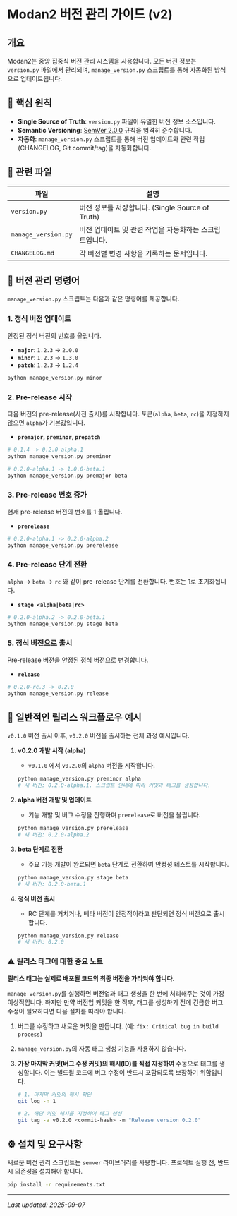 # Modan2 버전 관리 가이드 (v2)

## 개요

Modan2는 중앙 집중식 버전 관리 시스템을 사용합니다. 모든 버전 정보는 `version.py` 파일에서 관리되며, `manage_version.py` 스크립트를 통해 자동화된 방식으로 업데이트됩니다.

## 🎯 핵심 원칙

- **Single Source of Truth**: `version.py` 파일이 유일한 버전 정보 소스입니다.
- **Semantic Versioning**: [SemVer 2.0.0](https://semver.org/) 규칙을 엄격히 준수합니다.
- **자동화**: `manage_version.py` 스크립트를 통해 버전 업데이트와 관련 작업(CHANGELOG, Git commit/tag)을 자동화합니다.

## 📁 관련 파일

| 파일 | 설명 |
|--------------------|------------------------------------------------|
| `version.py` | 버전 정보를 저장합니다. (Single Source of Truth) |
| `manage_version.py` | 버전 업데이트 및 관련 작업을 자동화하는 스크립트입니다. |
| `CHANGELOG.md` | 각 버전별 변경 사항을 기록하는 문서입니다. |

## 🔧 버전 관리 명령어

`manage_version.py` 스크립트는 다음과 같은 명령어를 제공합니다.

### 1. 정식 버전 업데이트

안정된 정식 버전의 번호를 올립니다.

- **`major`**: `1.2.3` -> `2.0.0`
- **`minor`**: `1.2.3` -> `1.3.0`
- **`patch`**: `1.2.3` -> `1.2.4`

```bash
python manage_version.py minor
```

### 2. Pre-release 시작

다음 버전의 pre-release(사전 출시)를 시작합니다. 토큰(`alpha`, `beta`, `rc`)을 지정하지 않으면 `alpha`가 기본값입니다.

- **`premajor`, `preminor`, `prepatch`**

```bash
# 0.1.4 -> 0.2.0-alpha.1
python manage_version.py preminor

# 0.2.0-alpha.1 -> 1.0.0-beta.1
python manage_version.py premajor beta
```

### 3. Pre-release 번호 증가

현재 pre-release 버전의 번호를 1 올립니다.

- **`prerelease`**

```bash
# 0.2.0-alpha.1 -> 0.2.0-alpha.2
python manage_version.py prerelease
```

### 4. Pre-release 단계 전환

`alpha` -> `beta` -> `rc` 와 같이 pre-release 단계를 전환합니다. 번호는 1로 초기화됩니다.

- **`stage <alpha|beta|rc>`**

```bash
# 0.2.0-alpha.2 -> 0.2.0-beta.1
python manage_version.py stage beta
```

### 5. 정식 버전으로 출시

Pre-release 버전을 안정된 정식 버전으로 변경합니다.

- **`release`**

```bash
# 0.2.0-rc.3 -> 0.2.0
python manage_version.py release
```

## 🚀 일반적인 릴리스 워크플로우 예시

`v0.1.0` 버전 출시 이후, `v0.2.0` 버전을 출시하는 전체 과정 예시입니다.

1.  **v0.2.0 개발 시작 (alpha)**
    - `v0.1.0` 에서 `v0.2.0`의 `alpha` 버전을 시작합니다.
    ```bash
    python manage_version.py preminor alpha
    # 새 버전: 0.2.0-alpha.1. 스크립트 안내에 따라 커밋과 태그를 생성합니다.
    ```

2.  **alpha 버전 개발 및 업데이트**
    - 기능 개발 및 버그 수정을 진행하며 `prerelease`로 버전을 올립니다.
    ```bash
    python manage_version.py prerelease
    # 새 버전: 0.2.0-alpha.2
    ```

3.  **beta 단계로 전환**
    - 주요 기능 개발이 완료되면 `beta` 단계로 전환하여 안정성 테스트를 시작합니다.
    ```bash
    python manage_version.py stage beta
    # 새 버전: 0.2.0-beta.1
    ```

4.  **정식 버전 출시**
    - RC 단계를 거치거나, 베타 버전이 안정적이라고 판단되면 정식 버전으로 출시합니다.
    ```bash
    python manage_version.py release
    # 새 버전: 0.2.0
    ```

### ⚠️ 릴리스 태그에 대한 중요 노트

**릴리스 태그는 실제로 배포될 코드의 최종 버전을 가리켜야 합니다.**

`manage_version.py`를 실행하면 버전업과 태그 생성을 한 번에 처리해주는 것이 가장 이상적입니다. 하지만 만약 버전업 커밋을 한 직후, 태그를 생성하기 전에 긴급한 버그 수정이 필요하다면 다음 절차를 따라야 합니다.

1.  버그를 수정하고 새로운 커밋을 만듭니다. (예: `fix: Critical bug in build process`)
2.  `manage_version.py`의 자동 태그 생성 기능을 사용하지 않습니다.
3.  **가장 마지막 커밋(버그 수정 커밋)의 해시(ID)를 직접 지정하여** 수동으로 태그를 생성합니다. 이는 빌드될 코드에 버그 수정이 반드시 포함되도록 보장하기 위함입니다.

    ```bash
    # 1. 마지막 커밋의 해시 확인
    git log -n 1

    # 2. 해당 커밋 해시를 지정하여 태그 생성
    git tag -a v0.2.0 <commit-hash> -m "Release version 0.2.0"
    ```

## ⚙️ 설치 및 요구사항

새로운 버전 관리 스크립트는 `semver` 라이브러리를 사용합니다. 프로젝트 실행 전, 반드시 의존성을 설치해야 합니다.

```bash
pip install -r requirements.txt
```

---
*Last updated: 2025-09-07*